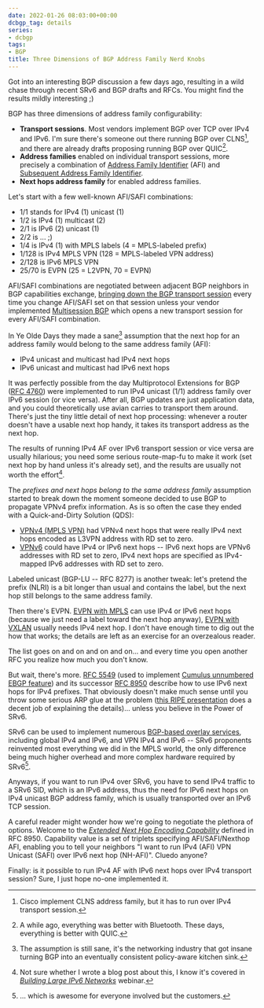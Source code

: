 ```yaml
---
date: 2022-01-26 08:03:00+00:00
dcbgp_tag: details
series:
- dcbgp
tags:
- BGP
title: Three Dimensions of BGP Address Family Nerd Knobs
---
```

Got into an interesting BGP discussion a few days ago, resulting in a wild chase through recent SRv6 and BGP drafts and RFCs. You might find the results mildly interesting ;)

BGP has three dimensions of address family configurability:

* **Transport sessions**. Most vendors implement BGP over TCP over IPv4 and IPv6. I'm sure there's someone out there running BGP over CLNS[^CLNS], and there are already drafts proposing running BGP over QUIC[^QUIC].
* **Address families** enabled on individual transport sessions, more precisely a combination of [Address Family Identifier](https://www.iana.org/assignments/address-family-numbers/address-family-numbers.xhtml) (AFI) and [Subsequent Address Family Identifier](https://www.iana.org/assignments/safi-namespace/safi-namespace.xhtml).
* **Next hops address family** for enabled address families.
<!--more-->
Let's start with a few well-known AFI/SAFI combinations:

* 1/1 stands for IPv4 (1) unicast (1)
* 1/2 is IPv4 (1) multicast (2)
* 2/1 is IPv6 (2) unicast (1)
* 2/2 is ... ;)
* 1/4 is IPv4 (1) with MPLS labels (4 = MPLS-labeled prefix)
* 1/128 is IPv4 MPLS VPN (128 = MPLS-labeled VPN address)
* 2/128 is IPv6 MPLS VPN
* 25/70 is EVPN (25 = L2VPN, 70 = EVPN)

AFI/SAFI combinations are negotiated between adjacent BGP neighbors in BGP capabilities exchange, [bringing down the BGP transport session](/2021/11/bgp-dynamic-capability/) every time you change AFI/SAFI set on that session unless your vendor implemented [Multisession BGP](https://datatracker.ietf.org/doc/html/draft-ietf-idr-bgp-multisession) which opens a new transport session for every AFI/SAFI combination.

In Ye Olde Days they made a sane[^SANE] assumption that the next hop for an address family would belong to the same address family (AFI):

* IPv4 unicast and multicast had IPv4 next hops
* IPv6 unicast and multicast had IPv6 next hops

It was perfectly possible from the day Multiprotocol Extensions for BGP ([RFC 4760](https://datatracker.ietf.org/doc/html/rfc4760)) were implemented to run IPv4 unicast (1/1) address family over IPv6 session (or vice versa). After all, BGP updates are just application data, and you could theoretically use avian carries to transport them around. There's just the tiny little detail of next hop processing: whenever a router doesn't have a usable next hop handy, it takes its transport address as the next hop. 

The results of running IPv4 AF over IPv6 transport session or vice versa are usually hilarious; you need some serious route-map-fu to make it work (set next hop by hand unless it's already set), and the results are usually not worth the effort[^NH].

[^SANE]: The assumption is still sane, it's the networking industry that got insane turning BGP into an eventually consistent policy-aware kitchen sink.

[^QUIC]: A while ago, everything was better with Bluetooth. These days, everything is better with QUIC.

[^CLNS]: Cisco implement CLNS address family, but it has to run over IPv4 transport session.

[^NH]: Not sure whether I wrote a blog post about this, I know it's covered in _[Building Large IPv6 Networks](https://www.ipspace.net/Building_Large_IPv6_Service_Provider_Networks)_ webinar.

The *prefixes and next hops belong to the same address family* assumption started to break down the moment someone decided to use BGP to propagate VPNv4 prefix information. As is so often the case they ended with a Quick-and-Dirty Solution (QDS):

* [VPNv4 (MPLS VPN)](https://datatracker.ietf.org/doc/html/rfc4364) had VPNv4 next hops that were really IPv4 next hops encoded as L3VPN address with RD set to zero.
* [VPNv6](https://datatracker.ietf.org/doc/html/rfc4659) could have IPv4 or IPv6 next hops -- IPv6 next hops are VPNv6 addresses with RD set to zero, IPv4 next hops are specified as IPv4-mapped IPv6 addresses with RD set to zero.

Labeled unicast (BGP-LU -- RFC 8277) is another tweak: let's pretend the prefix (NLRI) is a bit longer than usual and contains the label, but the next hop still belongs to the same address family.

Then there's EVPN. [EVPN with MPLS](https://datatracker.ietf.org/doc/html/rfc7432) can use IPv4 or IPv6 next hops (because we just need a label toward the next hop anyway), [EVPN with VXLAN](https://datatracker.ietf.org/doc/html/rfc8365) usually needs IPv4 next hop. I don't have enough time to dig out the how that works; the details are left as an exercise for an overzealous reader.

The list goes on and on and on and on... and every time you open another RFC you realize how much you don't know.

But wait, there's more. [RFC 5549](https://datatracker.ietf.org/doc/html/rfc5549) (used to implement [Cumulus unnumbered EBGP feature](/2015/02/bgp-configuration-made-simple-with/)) and its successor [RFC 8950](https://datatracker.ietf.org/doc/html/rfc8950) describe how to use IPv6 next hops for IPv4 prefixes. That obviously doesn't make much sense until you throw some serious ARP glue at the problem ([this RIPE presentation](https://ripe65.ripe.net/presentations/101-RIPE65.pdf) does a decent job of explaining the details)... unless you believe in the Power of SRv6.

SRv6 can be used to implement numerous [BGP-based overlay services](https://datatracker.ietf.org/doc/html/draft-ietf-bess-srv6-services-05), including global IPv4 and IPv6, and VPN IPv4 and IPv6 -- SRv6 proponents reinvented most everything we did in the MPLS world, the only difference being much higher overhead and more complex hardware required by SRv6[^CUST].

[^CUST]: ... which is awesome for everyone involved but the customers.

Anyways, if you want to run IPv4 over SRv6, you have to send IPv4 traffic to a SRv6 SID, which is an IPv6 address, thus the need for IPv6 next hops on IPv4 unicast BGP address family, which is usually transported over an IPv6 TCP session. 

A careful reader might wonder how we're going to negotiate the plethora of options. Welcome to the *[Extended Next Hop Encoding Capability](https://www.iana.org/assignments/capability-codes/capability-codes.xhtml)* defined in RFC 8950. Capability value is a set of triplets specifying AFI/SAFI/Nexthop AFI, enabling you to tell your neighbors "I want to run IPv4 (AFI) VPN Unicast (SAFI) over IPv6 next hop (NH-AFI)". Cluedo anyone?

Finally: is it possible to run IPv4 AF with IPv6 next hops over IPv4 transport session? Sure, I just hope no-one implemented it.

